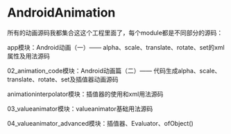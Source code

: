 # AndroidAnimation
所有的动画源码我都集合这这个工程里面了，每个module都是不同部分的源码：

app模块：Android动画（一）—— alpha、scale、translate、rotate、set的xml属性及用法源码

02_animation_code模块：Android动画篇（二）—— 代码生成alpha、scale、translate、rotate、set及插值器动画源码

animationinterpolator模块：插值器的使用和xml用法源码

03_valueanimator模块：valueanimator基础用法源码

04_valueanimator_advanced模块：插值器、Evaluator、ofObject()
